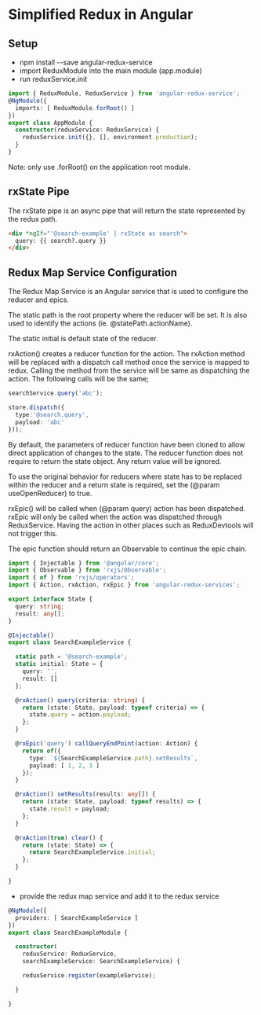 # Simplified Redux in Angular

## Setup

- npm install --save angular-redux-service
- import ReduxModule into the main module (app.module)
- run reduxService.init

```typescript
import { ReduxModule, ReduxService } from 'angular-redux-service';
@NgModule({
  imports: [ ReduxModule.forRoot() ]
})
export class AppModule { 
  constructor(reduxService: ReduxService) {
    reduxService.init({}, [], environment.production);
  }
}
```

Note: only use .forRoot() on the application root module.

## rxState Pipe

The rxState pipe is an async pipe that will return the state represented by the redux path.

```html
<div *ngIf="'@search-example' | rxState as search">
  query: {{ search?.query }}
</div>
```

## Redux Map Service Configuration

The Redux Map Service is an Angular service that is used to configure the reducer and epics.

The static path is the root property where the reducer will be set. It is also used to identify the actions (ie. @statePath.actionName).

The static initial is default state of the reducer.

rxAction() creates a reducer function for the action. The rxAction method will be replaced with a dispatch call method once the service is mapped to redux. Calling the method from the service will be same as dispatching the action. The following calls will be the same;

```typescript
searchService.query('abc');

store.dispatch({ 
  type:'@search.query', 
  payload: 'abc'
}));
```

By default, the parameters of reducer function have been cloned to allow direct application of changes to the state. The reducer function does not require to return the state object. Any return value will be ignored.

To use the original behavior for reducers where state has to be replaced within the reducer and a return state is required, set the (@param useOpenReducer) to true.

rxEpic() will be called when (@param query) action has been dispatched. rxEpic will only be called when the action was dispatched through ReduxService. Having the action in other places such as ReduxDevtools will not trigger this.

The epic function should return an Observable<Action> to continue the epic chain.

```typescript
import { Injectable } from '@angular/core';
import { Observable } from 'rxjs/Observable';
import { of } from 'rxjs/operators';
import { Action, rxAction, rxEpic } from 'angular-redux-services';

export interface State {
  query: string;
  result: any[];
}

@Injectable()
export class SearchExampleService {

  static path = '@search-example';
  static initial: State = {
    query: '',
    result: []
  };

  @rxAction() query(criteria: string) {
    return (state: State, payload: typeof criteria) => {
      state.query = action.payload;
    };
  }

  @rxEpic('query') callQueryEndPoint(action: Action) {
    return of({
      type: `${SearchExampleService.path}.setResults`,
      payload: [ 1, 2, 3 ]
    });
  }

  @rxAction() setResults(results: any[]) {
    return (state: State, payload: typeof results) => {
      state.result = payload;
    };
  }

  @rxAction(true) clear() {
    return (state: State) => {
      return SearchExampleService.initial;
    };
  }

}
```

- provide the redux map service and add it to the redux service
```typescript
@NgModule({
  providers: [ SearchExampleService ]
})
export class SearchExampleModule {

  constructor(
    reduxService: ReduxService, 
    searchExampleService: SearchExampleService) {

    reduxService.register(exampleService);

  }

}
```